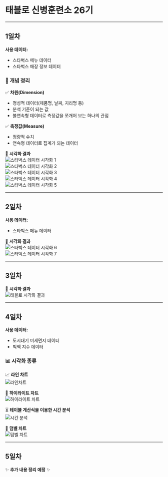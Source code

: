 # 태블로 신병훈련소 26기  
---

## 1일차  
**사용 데이터:**  
- 스타벅스 메뉴 데이터  
- 스타벅스 매장 정보 데이터  

### 📌 개념 정리  
✅ **차원(Dimension)**  
- 정성적 데이터(제품명, 날짜, 지리명 등)  
- 분석 기준이 되는 값  
- 불연속형 데이터로 측정값을 쪼개어 보는 하나의 관점  

✅ **측정값(Measure)**  
- 정량적 수치  
- 연속형 데이터로 집계가 되는 데이터  

🔹 **시각화 결과**  
![스타벅스 데이터 시각화 1](https://github.com/user-attachments/assets/bc9bca3b-678a-49f5-8f1f-80ad7c16e0c9)  
![스타벅스 데이터 시각화 2](https://github.com/user-attachments/assets/63798250-c308-442f-a0a8-8989da2ceadd)  
![스타벅스 데이터 시각화 3](https://github.com/user-attachments/assets/5d2b3aa0-6378-4c5f-bf98-a6a7a706966f)  
![스타벅스 데이터 시각화 4](https://github.com/user-attachments/assets/81dedc3f-3c53-4466-8353-23f07af37d79)  
![스타벅스 데이터 시각화 5](https://github.com/user-attachments/assets/fbd79ff6-8a76-48c5-bbaa-ec1b00cb5c62)  

---

## 2일차  
**사용 데이터:**  
- 스타벅스 메뉴 데이터  

🔹 **시각화 결과**  
![스타벅스 데이터 시각화 6](https://github.com/user-attachments/assets/3080772b-54a4-4f9f-8323-7f576acbae98)  
![스타벅스 데이터 시각화 7](https://github.com/user-attachments/assets/6b3684fc-8752-45ab-9b74-479ec738a0be)  

---

## 3일차  
🔹 **시각화 결과**  
![태블로 시각화 결과](https://github.com/user-attachments/assets/20037fd9-8638-4113-a4b6-7e5d38c27b52)  

---

## 4일차  
**사용 데이터:**  
- 도시대기 미세먼지 데이터  
- 빅맥 지수 데이터  

### 📊 시각화 종류  
📈 **라인 차트**  
![라인차트](https://github.com/user-attachments/assets/1afce4b9-2e87-42b8-9627-0c9d644efdaf)  

🎯 **하이라이트 차트**  
![하이라이트 차트](https://github.com/user-attachments/assets/edfd9ff3-f1cc-483c-a4df-8c596a8c2e38)  

⏳ **테이블 계산식을 이용한 시간 분석**  
![시간 분석](https://github.com/user-attachments/assets/b7c4aa60-21aa-49ce-a122-6ba8a303bdf4)  

🔗 **덤벨 차트**  
![덤벨 차트](https://github.com/user-attachments/assets/86055681-fef8-412c-83e3-ee9a09902b64)  

---

## 5일차  
✨ **추가 내용 정리 예정** ✨  
